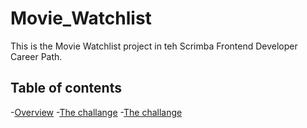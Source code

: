 # Movie_Watchlist

This is the Movie Watchlist project in teh Scrimba Frontend Developer Career Path.

## Table of contents

-[Overview](#overview)
  -[The challange](#the-challange)
  -[The challange](#the-challange)